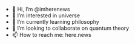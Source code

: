 - 👋 Hi, I’m @imherenews
- 👀 I’m interested in universe
- 🌱 I’m currently learning philosophy
- 💞️ I’m looking to collaborate on quantum theory
- 📫 How to reach me: here.news

<!---
imherenews/imherenews is a ✨ special ✨ repository because its `README.md` (this file) appears on your GitHub profile.
You can click the Preview link to take a look at your changes.
--->
